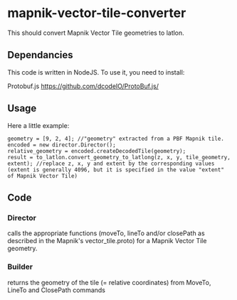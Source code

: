 # mapnik-vector-tile-converter

This should convert Mapnik Vector Tile geometries to latlon.

## Dependancies

This code is written in NodeJS. To use it, you need to install:

Protobuf.js <https://github.com/dcodeIO/ProtoBuf.js/>

## Usage

Here a little example:

    geometry = [9, 2, 4]; //"geometry" extracted from a PBF Mapnik tile.
    encoded = new director.Director();
    relative_geometry = encoded.createDecodedTile(geometry);
    result = to_latlon.convert_geometry_to_latlong(z, x, y, tile_geometry, extent); //replace z, x, y and extent by the corresponding values (extent is generally 4096, but it is specified in the value "extent" of Mapnik Vector Tile)

## Code

### Director
calls the appropriate functions (moveTo, lineTo and/or closePath as described in the Mapnik's vector_tile.proto) for a Mapnik Vector Tile geometry.

### Builder
returns the geometry of the tile (= relative coordinates) from MoveTo, LineTo and ClosePath commands

